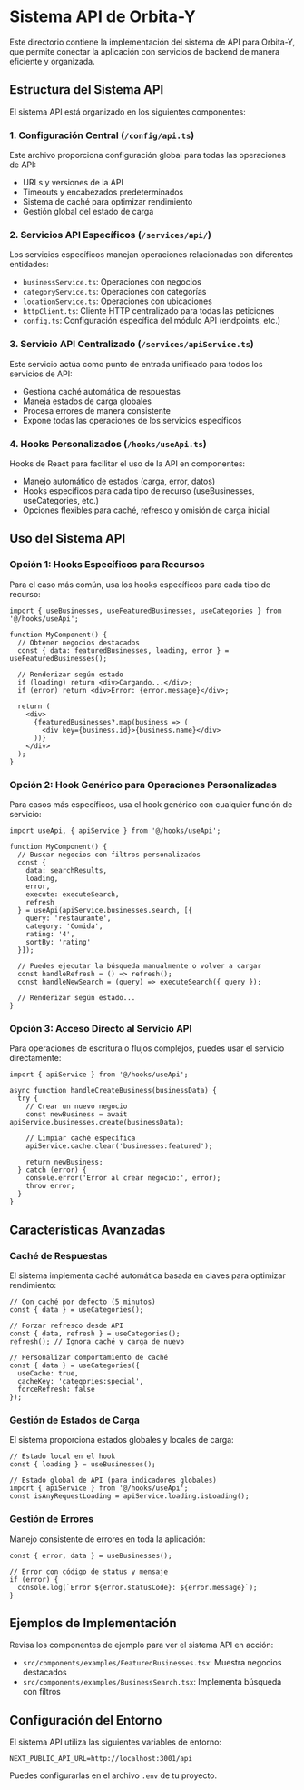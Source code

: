 # Sistema API de Orbita-Y

Este directorio contiene la implementación del sistema de API para Orbita-Y, que permite conectar la aplicación con servicios de backend de manera eficiente y organizada.

## Estructura del Sistema API

El sistema API está organizado en los siguientes componentes:

### 1. Configuración Central (`/config/api.ts`)

Este archivo proporciona configuración global para todas las operaciones de API:

- URLs y versiones de la API
- Timeouts y encabezados predeterminados
- Sistema de caché para optimizar rendimiento
- Gestión global del estado de carga

### 2. Servicios API Específicos (`/services/api/`)

Los servicios específicos manejan operaciones relacionadas con diferentes entidades:

- `businessService.ts`: Operaciones con negocios
- `categoryService.ts`: Operaciones con categorías 
- `locationService.ts`: Operaciones con ubicaciones
- `httpClient.ts`: Cliente HTTP centralizado para todas las peticiones
- `config.ts`: Configuración específica del módulo API (endpoints, etc.)

### 3. Servicio API Centralizado (`/services/apiService.ts`)

Este servicio actúa como punto de entrada unificado para todos los servicios de API:

- Gestiona caché automática de respuestas
- Maneja estados de carga globales
- Procesa errores de manera consistente
- Expone todas las operaciones de los servicios específicos

### 4. Hooks Personalizados (`/hooks/useApi.ts`)

Hooks de React para facilitar el uso de la API en componentes:

- Manejo automático de estados (carga, error, datos)
- Hooks específicos para cada tipo de recurso (useBusinesses, useCategories, etc.)
- Opciones flexibles para caché, refresco y omisión de carga inicial

## Uso del Sistema API

### Opción 1: Hooks Específicos para Recursos

Para el caso más común, usa los hooks específicos para cada tipo de recurso:

```tsx
import { useBusinesses, useFeaturedBusinesses, useCategories } from '@/hooks/useApi';

function MyComponent() {
  // Obtener negocios destacados
  const { data: featuredBusinesses, loading, error } = useFeaturedBusinesses();
  
  // Renderizar según estado
  if (loading) return <div>Cargando...</div>;
  if (error) return <div>Error: {error.message}</div>;
  
  return (
    <div>
      {featuredBusinesses?.map(business => (
        <div key={business.id}>{business.name}</div>
      ))}
    </div>
  );
}
```

### Opción 2: Hook Genérico para Operaciones Personalizadas

Para casos más específicos, usa el hook genérico con cualquier función de servicio:

```tsx
import useApi, { apiService } from '@/hooks/useApi';

function MyComponent() {
  // Buscar negocios con filtros personalizados
  const { 
    data: searchResults, 
    loading, 
    error,
    execute: executeSearch,
    refresh
  } = useApi(apiService.businesses.search, [{
    query: 'restaurante',
    category: 'Comida',
    rating: '4',
    sortBy: 'rating'
  }]);
  
  // Puedes ejecutar la búsqueda manualmente o volver a cargar
  const handleRefresh = () => refresh();
  const handleNewSearch = (query) => executeSearch({ query });
  
  // Renderizar según estado...
}
```

### Opción 3: Acceso Directo al Servicio API

Para operaciones de escritura o flujos complejos, puedes usar el servicio directamente:

```tsx
import { apiService } from '@/hooks/useApi';

async function handleCreateBusiness(businessData) {
  try {
    // Crear un nuevo negocio
    const newBusiness = await apiService.businesses.create(businessData);
    
    // Limpiar caché específica
    apiService.cache.clear('businesses:featured');
    
    return newBusiness;
  } catch (error) {
    console.error('Error al crear negocio:', error);
    throw error;
  }
}
```

## Características Avanzadas

### Caché de Respuestas

El sistema implementa caché automática basada en claves para optimizar rendimiento:

```tsx
// Con caché por defecto (5 minutos)
const { data } = useCategories();

// Forzar refresco desde API
const { data, refresh } = useCategories();
refresh(); // Ignora caché y carga de nuevo

// Personalizar comportamiento de caché
const { data } = useCategories({ 
  useCache: true,
  cacheKey: 'categories:special',
  forceRefresh: false
});
```

### Gestión de Estados de Carga

El sistema proporciona estados globales y locales de carga:

```tsx
// Estado local en el hook
const { loading } = useBusinesses();

// Estado global de API (para indicadores globales)
import { apiService } from '@/hooks/useApi';
const isAnyRequestLoading = apiService.loading.isLoading();
```

### Gestión de Errores

Manejo consistente de errores en toda la aplicación:

```tsx
const { error, data } = useBusinesses();

// Error con código de status y mensaje
if (error) {
  console.log(`Error ${error.statusCode}: ${error.message}`);
}
```

## Ejemplos de Implementación

Revisa los componentes de ejemplo para ver el sistema API en acción:

- `src/components/examples/FeaturedBusinesses.tsx`: Muestra negocios destacados
- `src/components/examples/BusinessSearch.tsx`: Implementa búsqueda con filtros

## Configuración del Entorno

El sistema API utiliza las siguientes variables de entorno:

```
NEXT_PUBLIC_API_URL=http://localhost:3001/api
```

Puedes configurarlas en el archivo `.env` de tu proyecto. 